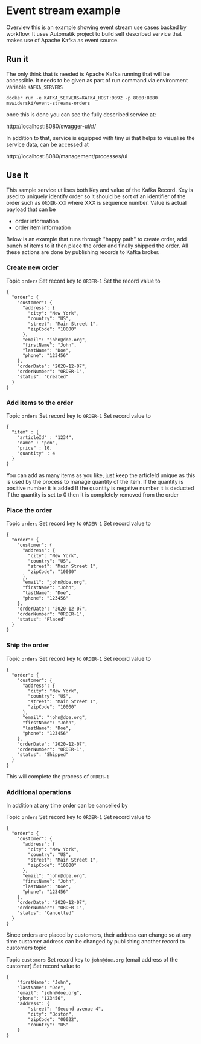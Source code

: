 # Event stream example

Overview this is an example showing event stream use cases backed by workflow. It uses Automatik project to build self described service that makes use of Apache Kafka as event source.

## Run it

The only think that is needed is Apache Kafka running that will be accessible. It needs to be given as part of run command via environment variable `KAFKA_SERVERS`

`docker run -e KAFKA_SERVERS=KAFKA_HOST:9092 -p 8080:8080 mswiderski/event-streams-orders`

once this is done you can see the fully described service at:

http://localhost:8080/swagger-ui/#/

In addition to that, service is equipped with tiny ui that helps to visualise the service data, can be accessed at 

http://localhost:8080/management/processes/ui

## Use it

This sample service utilises both Key and value of the Kafka Record. Key is used to uniquely identify order so it should be sort of an identifier of the order such as `ORDER-XXX` where XXX is sequence number. Value is actual payload that can be

- order information
- order item information

Below is an example that runs through "happy path" to create order, add bunch of items to it then place the order and finally shipped the order. All these actions are done by publishing records to Kafka broker.


###  Create new order

Topic `orders`
Set record key to `ORDER-1`
Set the record value to 
````
{
  "order": {
    "customer": {
      "address": {
        "city": "New York",
        "country": "US",
        "street": "Main Street 1",
        "zipCode": "10000"
      },
      "email": "john@doe.org",
      "firstName": "John",
      "lastName": "Doe",
      "phone": "123456"
    },
    "orderDate": "2020-12-07",
    "orderNumber": "ORDER-1",
    "status": "Created"
  }
}
````

### Add items to the order

Topic `orders`
Set record key to `ORDER-1`
Set record value to
````
{
  "item" : {
    "articleId" : "1234",
    "name" : "pen",
    "price" : 10,
    "quantity" : 4
  }
}
````

You can add as many items as you like, just keep the articleId unique as this is used by the process to manage quantity of the item.
If the quantity is positive number it is added
If the quantity is negative number it is deducted
if the quantity is set to 0 then it is completely removed from the order

### Place the order

Topic `orders`
Set record key to `ORDER-1`
Set record value to
````
{
  "order": {
    "customer": {
      "address": {
        "city": "New York",
        "country": "US",
        "street": "Main Street 1",
        "zipCode": "10000"
      },
      "email": "john@doe.org",
      "firstName": "John",
      "lastName": "Doe",
      "phone": "123456"
    },
    "orderDate": "2020-12-07",
    "orderNumber": "ORDER-1",
    "status": "Placed"
  }
}
````

### Ship the order

Topic `orders`
Set record key to `ORDER-1`
Set record value to

````
{
  "order": {
    "customer": {
      "address": {
        "city": "New York",
        "country": "US",
        "street": "Main Street 1",
        "zipCode": "10000"
      },
      "email": "john@doe.org",
      "firstName": "John",
      "lastName": "Doe",
      "phone": "123456"
    },
    "orderDate": "2020-12-07",
    "orderNumber": "ORDER-1",
    "status": "Shipped"
  }
}
````

This will complete the process of `ORDER-1`

### Additional operations

In addition at any time order can be cancelled by

Topic `orders`
Set record key to `ORDER-1`
Set record value to

````
{
  "order": {
    "customer": {
      "address": {
        "city": "New York",
        "country": "US",
        "street": "Main Street 1",
        "zipCode": "10000"
      },
      "email": "john@doe.org",
      "firstName": "John",
      "lastName": "Doe",
      "phone": "123456"
    },
    "orderDate": "2020-12-07",
    "orderNumber": "ORDER-1",
    "status": "Cancelled"
  }
}
````

Since orders are placed by customers, their address can change so at any time customer address can be changed by publishing another record to customers topic

Topic `customers`
Set record key to `john@doe.org` (email address of the customer)
Set record value to

````
{
    "firstName": "John",
    "lastName": "Doe",
    "email": "john@doe.org",
    "phone": "123456",
    "address": {
        "street": "Second avenue 4",
        "city": "Boston",
        "zipCode": "00022",
        "country": "US"
    }
}
````